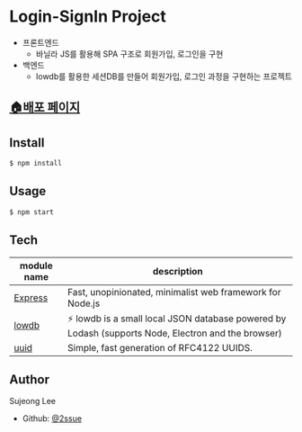# Login-SignIn Project

- 프론트엔드
  - 바닐라 JS를 활용해 SPA 구조로 회원가입, 로그인을 구현
- 백엔드
  - lowdb를 활용한 세션DB를 만들어 회원가입, 로그인 과정을 구현하는 프로젝트

## [🏠배포 페이지](https://pacific-beyond-61707.herokuapp.com/)

## Install

```bash
$ npm install
```

## Usage

```bash
$ npm start
```

## Tech
module name|description|
---|---|
[Express](https://expressjs.com/)|Fast, unopinionated, minimalist web framework for Node.js|
[lowdb](https://www.npmjs.com/package/lowdb)|⚡️ lowdb is a small local JSON database powered by Lodash (supports Node, Electron and the browser)|
[uuid](https://www.npmjs.com/package/uuid)|Simple, fast generation of RFC4122 UUIDS.|

## Author
Sujeong Lee
- Github: [@2ssue](https://github.com/2ssue)
